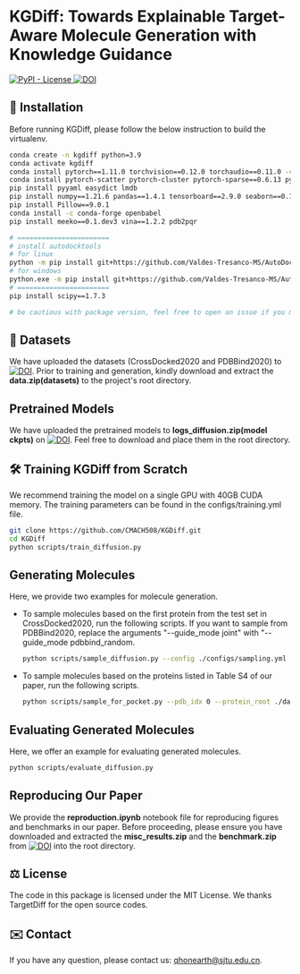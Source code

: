 <!--
 * @Author: QHGG
 * @Date: 2023-10-08 16:50:32
 * @LastEditTime: 2023-10-09 13:53:45
 * @LastEditors: QHGG
 * @Description: 
 * @FilePath: /KGDiff/README.md
-->
# KGDiff: Towards Explainable Target-Aware Molecule Generation with Knowledge Guidance 
<a href="https://github.com/CMACH508/KGDiff/blob/main/LICENSE">
        <img alt="PyPI - License" src="https://img.shields.io/pypi/l/autoreviewer" />
    </a>
<a href="https://doi.org/10.5281/zenodo.8419944"><img src="https://zenodo.org/badge/DOI/10.5281/zenodo.8419944.svg" alt="DOI"></a>


## 🚀 Installation
Before running KGDiff, please follow the below instruction to build the virtualenv.

```bash
conda create -n kgdiff python=3.9
conda activate kgdiff
conda install pytorch==1.11.0 torchvision==0.12.0 torchaudio==0.11.0 -c pytorch
conda install pytorch-scatter pytorch-cluster pytorch-sparse==0.6.13 pyg==2.0.4 -c pyg
pip install pyyaml easydict lmdb
pip install numpy==1.21.6 pandas==1.4.1 tensorboard==2.9.0 seaborn==0.11.2 
pip install Pillow==9.0.1
conda install -c conda-forge openbabel
pip install meeko==0.1.dev3 vina==1.2.2 pdb2pqr

# =======================
# install autodocktools
# for linux
python -m pip install git+https://github.com/Valdes-Tresanco-MS/AutoDockTools_py3
# for windows
python.exe -m pip install git+https://github.com/Valdes-Tresanco-MS/AutoDockTools_py3
# =======================
pip install scipy==1.7.3

# be cautious with package version, feel free to open an issue if you meet package conflits.
```

## 💾 Datasets
We have uploaded the datasets (CrossDocked2020 and PDBBind2020) to [![DOI](https://zenodo.org/badge/DOI/10.5281/zenodo.8419944.svg)](https://doi.org/10.5281/zenodo.8419944). Prior to training and generation, kindly download and extract the **data.zip(datasets)** to the project's root directory.

## Pretrained Models

We have uploaded the pretrained models to **logs_diffusion.zip(model ckpts)** on [![DOI](https://zenodo.org/badge/DOI/10.5281/zenodo.8419944.svg)](https://doi.org/10.5281/zenodo.8419944). Feel free to download and place them in the root directory.

## 🛠️ Training KGDiff from Scratch

We recommend training the model on a single GPU with 40GB CUDA memory. The training parameters can be found in the configs/training.yml file.


```bash
git clone https://github.com/CMACH508/KGDiff.git
cd KGDiff
python scripts/train_diffusion.py
```

## Generating Molecules

Here, we provide two examples for molecule generation.


-   To sample molecules based on the first protein from the test set in CrossDocked2020, run the following scripts. If you want to sample from PDBBind2020, replace the arguments "--guide_mode joint" with "--guide_mode pdbbind_random.
    ```bash
    python scripts/sample_diffusion.py --config ./configs/sampling.yml -i 0 --guide_mode joint --type_grad_weight 100 --pos_grad_weight 25 --result_path ./cd2020_pro_0_res
    ```


-   To sample molecules based on the proteins listed in Table S4 of our paper, run the following scripts.
    ```bash
    python scripts/sample_for_pocket.py --pdb_idx 0 --protein_root ./data/extended_poc_proteins/  --guide_mode joint --type_grad_weight 100 --pos_grad_weight 25 --result_path ./extended_pro_0_res
    ```

## Evaluating Generated Molecules
Here, we offer an example for evaluating generated molecules.

```bash
python scripts/evaluate_diffusion.py
```

## Reproducing Our Paper
We provide the **reproduction.ipynb** notebook file for reproducing figures and benchmarks in our paper. Before proceeding, please ensure you have downloaded and extracted the **misc_results.zip** and the **benchmark.zip** from [![DOI](https://zenodo.org/badge/DOI/10.5281/zenodo.8419944.svg)](https://doi.org/10.5281/zenodo.8419944) into the root directory.

## ⚖️ License

The code in this package is licensed under the MIT License. We thanks TargetDiff for the open source codes.

## ✉️ Contact
If you have any question, please contact us: qhonearth@sjtu.edu.cn.